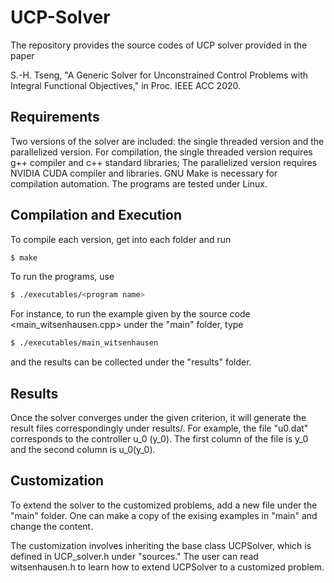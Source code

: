 # UCP-Solver

The repository provides the source codes of UCP solver provided in the paper

S.-H. Tseng, "A Generic Solver for Unconstrained Control Problems with Integral Functional Objectives," in Proc. IEEE ACC 2020. 

## Requirements
Two versions of the solver are included: the single threaded version and the parallelized version. For compilation, the single threaded version requires g++ compiler and c++ standard libraries; The parallelized version requires NVIDIA CUDA compiler and libraries. GNU Make is necessary for compilation automation. The programs are tested under Linux.

## Compilation and Execution
To compile each version, get into each folder and run
```sh
$ make
```

To run the programs, use
```sh
$ ./executables/<program name>
```

For instance, to run the example given by the source code <main_witsenhausen.cpp> under the "main" folder, type
```sh
$ ./executables/main_witsenhausen
```
and the results can be collected under the "results" folder.

## Results
Once the solver converges under the given criterion, it will generate the result files correspondingly under results/. For example, the file "u0.dat" corresponds to the controller u_0 (y_0). The first column of the file is y_0 and the second column is u_0(y_0).

## Customization
To extend the solver to the customized problems, add a new file under the "main" folder. One can make a copy of the exising examples in "main" and change the content.

The customization involves inheriting the base class UCPSolver, which is defined in UCP_solver.h under "sources." The user can read witsenhausen.h to learn how to extend UCPSolver to a customized problem.